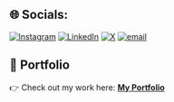 
## 🌐 Socials:
[![Instagram](https://img.shields.io/badge/Instagram-%23E4405F.svg?logo=Instagram&logoColor=white)](https://www.instagram.com/shreeharsh_shinde_/) [![LinkedIn](https://img.shields.io/badge/LinkedIn-%230077B5.svg?logo=linkedin&logoColor=white)](https://www.linkedin.com/in/shreeharsh-shinde-467501278/) [![X](https://img.shields.io/badge/X-black.svg?logo=X&logoColor=white)](https://x.com/Shreeharsh157) [![email](https://img.shields.io/badge/Email-D14836?logo=gmail&logoColor=white)](mailto:shindeshreeharsh157@gmail.com) 


## 📌 Portfolio  

👉 Check out my work here: [**My Portfolio**](https://shreeharsh-shinde-portfolio.vercel.app/)  
